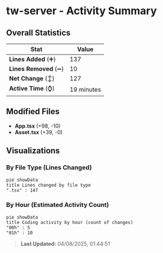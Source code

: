 # tw-server - Activity Summary 

## Overall Statistics

| Stat                   | Value                                                             |
| ---------------------- | ----------------------------------------------------------------- |
| **Lines Added** (➕)   | 137                                          |
| **Lines Removed** (➖) | 10                                        |
| **Net Change** (↕)    | 127                |
| **Active Time** (⌚)   | 19 minutes |


## Modified Files
- **App.tsx** (+98, -10)
- **Asset.tsx** (+39, -0)

## Visualizations

### By File Type (Lines Changed)

```mermaid
pie showData
title Lines changed by file type
".tsx" : 147
```

### By Hour (Estimated Activity Count)

```mermaid
pie showData
title Coding activity by hour (count of changes)
"00h" : 5
"01h" : 10
```


> **Last Updated:** 04/08/2025, 01:44:51